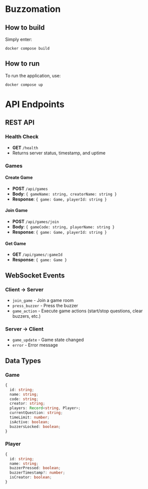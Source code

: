 # Buzzomation

## How to build

Simply enter:
```
docker compose build
```

## How to run
To run the application, use:
```
docker compose up
```


# API Endpoints

## REST API

### Health Check
- **GET** `/health`
- Returns server status, timestamp, and uptime

### Games

#### Create Game
- **POST** `/api/games`
- **Body**: `{ gameName: string, creatorName: string }`
- **Response**: `{ game: Game, playerId: string }`

#### Join Game
- **POST** `/api/games/join`
- **Body**: `{ gameCode: string, playerName: string }`
- **Response**: `{ game: Game, playerId: string }`

#### Get Game
- **GET** `/api/games/:gameId`
- **Response**: `{ game: Game }`

## WebSocket Events

### Client → Server
- `join_game` - Join a game room
- `press_buzzer` - Press the buzzer
- `game_action` - Execute game actions (start/stop questions, clear buzzers, etc.)

### Server → Client
- `game_update` - Game state changed
- `error` - Error message

## Data Types

### Game
```typescript
{
  id: string;
  name: string;
  code: string;
  creator: string;
  players: Record<string, Player>;
  currentQuestion: string;
  timeLimit: number;
  isActive: boolean;
  buzzersLocked: boolean;
}
```

### Player
```typescript
{
  id: string;
  name: string;
  buzzerPressed: boolean;
  buzzerTimestamp?: number;
  isCreator: boolean;
}
```
